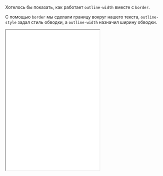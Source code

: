 Хотелось бы показать, как работает `outline-width` вместе с `border`.

С помощью `border` мы сделали границу вокруг нашего текста, `outline-style` задал стиль обводки, а `outline-width` назначил ширину обводки.

 <iframe title="Пример работы <outline-width>" src="../demos/example" height="450"></iframe>